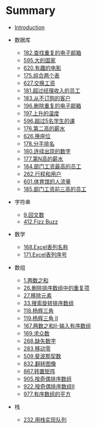# Summary

* [Introduction](README.md)

* 数据库
    * [182.查找重复的电子邮箱](/database/182.md)
    * [595.大的国家](/database/595.md)
    * [620.有趣的电影](/database/620.md)
    * [175.组合两个表](/database/175.md)
    * [627.交换工资](/database/627.md)
    * [181.超过经理收入的员工](/database/181.md)
    * [183.从不订购的客户](/database/183.md)
    * [196.删除重复的电子邮箱](/database/196.md)
    * [197.上升的温度](/database/197.md)
    * [596.超过5名学生的课](/database/596.md)
    * [176.第二高的薪水](/database/176.md)
    * [626.换座位](/database/626.md)
    * [178.分手排名](/database/178.md)
    * [180.连续出现的数字](/database/180.md)
    * [177.第N高的薪水](/database/177.md)
    * [184.部门工资最高的员工](/database/184.md)
    * [262.行程和用户](/database/262.md)
    * [601.体育馆的人流量](/database/601.md)
    * [185.部门工资前三高的员工](/database/185.md)

* 字符串
    * [9.回文数](/string/9.md)
    * [412.Fizz Buzz](/string/412.md)

* 数学
    * [168.Excel表列名称](/math/168.md)
    * [171.Excel表列序号](/math/171.md)

* 数组
  * [1.两数之和](/array/1.md)
  * [26.删除排序数组中的重复项](/array/26.md)
  * [27.移除元素](/array/27.md)
  * [33.搜索旋转排序数组](/array/33.md)
  * [118.杨辉三角](/array/118.md)
  * [119.杨辉三角 II](/array/119.md)
  * [167.两数之和II-输入有序数组](/array/167.md)
  * [169.求众数](/array/169.md)
  * [268.缺失数字](/array/268.md)
  * [283.移动零](/array/283.md)
  * [509.斐波那契数](/array/509.md)
  * [832.翻转图像](/array/832.md)
  * [867.转置矩阵](/array/867.md)
  * [905.按奇偶排序数组](/array/905.md)
  * [922.按奇偶排序数组II](/array/922.md)
  * [977.有序数组的平方](/array/977.md)

* 栈
    * [232.用栈实现队列](/stack/232.md)
